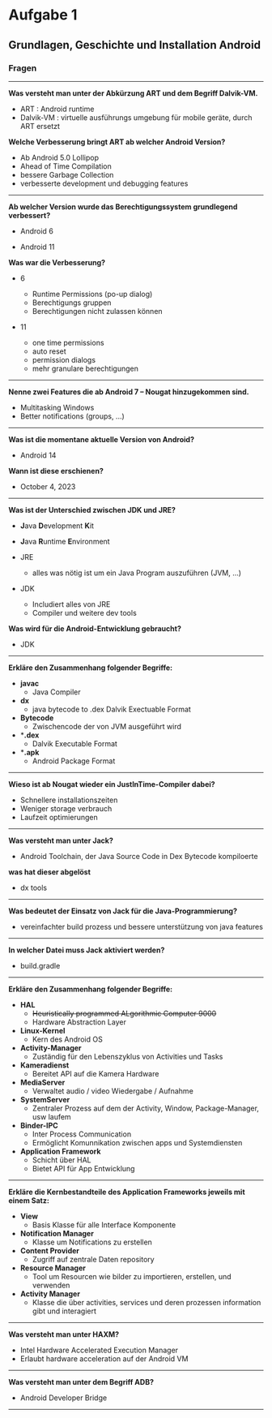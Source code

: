 # Aufgabe 1
## Grundlagen, Geschichte und Installation Android

### Fragen

<hr>

**Was versteht man unter der Abkürzung ART und dem Begriff Dalvik-VM.**

- ART : Android runtime
- Dalvik-VM : virtuelle ausführungs umgebung für mobile geräte, durch ART ersetzt

**Welche Verbesserung bringt ART ab welcher Android Version?**

- Ab Android 5.0 Lollipop
- Ahead of Time Compilation
- bessere Garbage Collection
- verbesserte development und debugging features

<hr>

**Ab welcher Version wurde das Berechtigungssystem grundlegend verbessert?**

- Android 6

- Android 11

**Was war die Verbesserung?**

- 6
    - Runtime Permissions (po-up dialog)
    - Berechtigungs gruppen
    - Berechtigungen nicht zulassen können

- 11
    - one time permissions
    - auto reset
    - permission dialogs
    - mehr granulare berechtigungen

<hr>

**Nenne zwei Features die ab Android 7 – Nougat hinzugekommen sind.**

- Multitasking Windows
- Better notifications (groups, ...)

<hr>

**Was ist die momentane aktuelle Version von Android?**

- Android 14 

**Wann ist diese erschienen?**

- October 4, 2023

<hr>

**Was ist der Unterschied zwischen JDK und JRE?**

- **J**ava **D**evelopment **K**it
- **J**ava **R**untime **E**nvironment

- JRE
    - alles was nötig ist um ein Java Program auszuführen (JVM, ...)

- JDK
    - Includiert alles von JRE
    - Compiler und weitere dev tools

**Was wird für die Android-Entwicklung gebraucht?**

- JDK

<hr>

**Erkläre den Zusammenhang folgender Begriffe:**

- **javac**
    - Java Compiler
- **dx**
    - java bytecode to .dex Dalvik Exectuable Format
- **Bytecode**
    - Zwischencode der von JVM ausgeführt wird
- ***.dex**
    - Dalvik Executable Format
- ***.apk**
    - Android Package Format

<hr>

**Wieso ist ab Nougat wieder ein JustInTime-Compiler dabei?**

- Schnellere installationszeiten
- Weniger storage verbrauch
- Laufzeit optimierungen

<hr>

**Was versteht man unter Jack?**

- Android Toolchain, der Java Source Code in Dex Bytecode kompiloerte

**was hat dieser abgelöst**

- dx tools

<hr>

**Was bedeutet der Einsatz von Jack für die Java-Programmierung?**

- vereinfachter build prozess und bessere unterstützung von java features

<hr>

**In welcher Datei muss Jack aktiviert werden?**

- build.gradle

<hr>

**Erkläre den Zusammenhang folgender Begriffe:**

- **HAL**
    - ~~Heuristically programmed ALgorithmic Computer 9000~~
    - Hardware Abstraction Layer
- **Linux-Kernel**
    - Kern des Android OS
- **Activity-Manager**
    - Zuständig für den Lebenszyklus von Activities und Tasks
- **Kameradienst**
    - Bereitet API auf die Kamera Hardware
- **MediaServer**
    - Verwaltet audio / video Wiedergabe / Aufnahme
- **SystemServer**
    - Zentraler Prozess auf dem der Activity, Window, Package-Manager, usw laufem
- **Binder-IPC**
    - Inter Process Communication
    - Ermöglicht Komunnikation zwischen apps und Systemdiensten
- **Application Framework**
    - Schicht über HAL
    - Bietet API für App Entwicklung

<hr>

**Erkläre die Kernbestandteile des Application Frameworks jeweils mit einem Satz:**

- **View**
    - Basis Klasse für alle Interface Komponente
- **Notification Manager**
    - Klasse um Notifications zu erstellen
- **Content Provider**
    - Zugriff auf zentrale Daten repository
- **Resource Manager**
    - Tool um Resourcen wie bilder zu importieren, erstellen, und verwenden
- **Activity Manager**
    - Klasse die über activities, services und deren prozessen information gibt und interagiert

<hr>

**Was versteht man unter HAXM?**

- Intel Hardware Accelerated Execution Manager
- Erlaubt hardware acceleration auf der Android VM

<hr>

**Was versteht man unter dem Begriff ADB?**

- Android Developer Bridge

<hr>